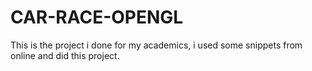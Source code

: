 # CAR-RACE-OPENGL
This is the project i done for my academics, i used some snippets from online and did this project.
